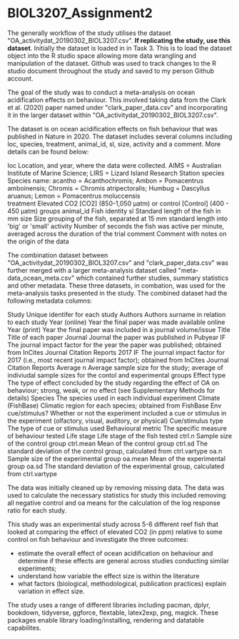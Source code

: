 # BIOL3207_Assignment2

The generally workflow of the study utilises the dataset "OA_activitydat_20190302_BIOL3207.csv". **If replicating the study, use this dataset**. Initially the dataset 
is loaded in in Task 3. This is to load the dataset object into the R studio space allowing more data wrangling and manipulation of the dataset. Github was 
used to track changes to the R studio document throughout the study and saved to my person Github account.

The goal of the study was to conduct a meta-analysis on ocean acidification effects on behaviour. This involved taking data from the Clark et al. (2020) paper named under
"clark_paper_data.csv" and incorporating it in the larger dataset within "OA_activitydat_20190302_BIOL3207.csv". 

The dataset is on ocean acidification effects on fish behaviour that was published in Nature in 2020. The dataset includes several columns including loc, species, treatment, animal_id, sl, size, activity and a comment. More details can be found below:

loc			Location, and year, where the data were collected. AIMS = Australian Institute of Marine Science; LIRS = Lizard Island Research Station
species			Species name: acantho = Acanthochromis; Ambon = Pomacentrus amboinensis; Chromis = Chromis atripectoralis; Humbug = Dascyllus aruanus; Lemon = Pomacentrus moluccensis	
treatment		Elevated CO2 [CO2] (850-1,050 µatm) or control [Control] (400 - 450 µatm) groups
animal_id		Fish identity
sl			Standard length of the fish in mm
size			Size grouping of the fish, separated at 15 mm standard length into 'big' or 'small'
activity		Number of seconds the fish was active per minute, averaged across the duration of the trial
comment			Comment with notes on the origin of the data

The combination dataset between "OA_activitydat_20190302_BIOL3207.csv" and "clark_paper_data.csv" was further merged with a larger meta-analysis dataset called 
"meta-data_ocean_meta.csv" which contained further studies, summary statistics and other metadata. These three datasets, in combation, was used for the meta-analysis tasks
presented in the study. The combined dataset had the following metadata columns:

Study   Unique identifer for each study
Authors   Authors surname in relation to each study
Year    (online)	Year the final paper was made available online
Year    (print)	Year the final paper was included in a journal volume/issue
Title	    Title of each paper
Journal	    Journal the paper was published in
Pubyear IF	    The journal impact factor for the year the paper was published; obtained from InCites Journal Citation Reports
2017 IF	    The journal impact factor for 2017 (i.e., most recent journal impact factor); obtained from InCites Journal Citation Reports
Average n	    Average sample size for the study; average of indiviudal sample sizes for the contol and experimental groups
Effect    type	The type of effect concluded by the study regarding the effect of OA on behaviour; strong, weak, or no effect (see Supplementary Methods for details)
Species	    The species used in each individual experiment
Climate     (FishBase)	Climatic region for each species; obtained from FishBase
Env     cue/stimulus?	Whether or not the experiment included a cue or stimulus in the experiment (olfactory, visual, auditory, or physical)
Cue/stimulus    type	The type of cue or stimulus used
Behavioural metric	    The specific measure of behaviour tested
Life stage	    Life stage of the fish tested
ctrl.n	    Sample size of the control group
ctrl.mean	    Mean of the control group
ctrl.sd	    The standard deviation of the control group, calculated from ctrl.vartype
oa.n	    Sample size of the experimental group
oa.mean	    Mean of the experimental group
oa.sd	    The standard deviation of the experimental group, calculated from ctrl.vartype

The data was initially cleaned up by removing missing data. The data was used to calculate the necessary statistics for study this included removing all negative control and oa 
means for the calculation of the log response ratio for each study.

This study was an experimental study across 5-6 different reef fish that looked
at comparing the effect of elevated CO2 (in ppm) relative to some control on fish behaviour and investigate the three outcomes:

- estimate the overall effect of ocean acidification on behaviour and determine if these effects are general across studies conducting similar experiments;
- understand how variable the effect size is within the literature
- what factors (biological, methodological, publication practices) explain variation in effect size.

The study uses a range of different libraries including pacman, dplyr, bookdown, tidyverse, ggforce, flextable, latex2exp, png, magick. 
These packages enable library loading/installing, rendering and datatable capabilites.
